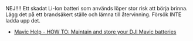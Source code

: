 ﻿NEJ!!!! Ett skadat Li-Ion batteri som används löper stor risk att börja brinna. Lägg det på ett brandsäkert ställe och lämna till återvinning. Försök INTE ladda upp det. 

* [Mavic Help - HOW TO: Maintain and store your DJI Mavic batteries](https://www.mavichelp.com/tips/how-to-maintain-and-store-your-dji-mavic-batteries.43?fbclid=IwAR0r1xkBLbFL7mHE1gWJZcD7IhS03ie7NMY13iqpddRw1cTSmeAsHsSQzO4)
